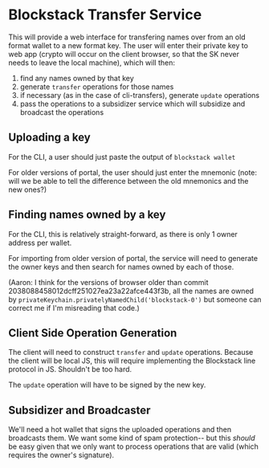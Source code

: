 # Blockstack Transfer Service

This will provide a web interface for transfering names over from an old format wallet to a new format key. The user will enter their private key to web app (crypto will occur on the client browser, so that the SK never needs to leave the local machine), which will then:

1. find any names owned by that key
2. generate `transfer` operations for those names
3. if necessary (as in the case of cli-transfers), generate `update` operations
4. pass the operations to a subsidizer service which will subsidize and broadcast the operations

## Uploading a key

For the CLI, a user should just paste the output of `blockstack wallet`

For older versions of portal, the user should just enter the mnemonic (note: will we be able to tell the difference between the old mnemonics and the new ones?)

## Finding names owned by a key

For the CLI, this is relatively straight-forward, as there is only 1 owner address per wallet.

For importing from older version of portal, the service will need to generate the owner keys and then search for names owned by each of those. 

(Aaron: I think for the versions of browser older than commit 2038088458012dcff251027ea23a22afce443f3b, all the names are owned by `privateKeychain.privatelyNamedChild('blockstack-0')` but someone can correct me if I'm misreading that code.)

## Client Side Operation Generation

The client will need to construct `transfer` and `update` operations. Because the client will be local JS, this will require implementing the Blockstack line protocol in JS. Shouldn't be too hard.

The `update` operation will have to be signed by the new key.

## Subsidizer and Broadcaster

We'll need a hot wallet that signs the uploaded operations and then broadcasts them. We want some kind of spam protection-- but this *should* be easy given that we only want to process operations that are valid (which requires the owner's signature).
